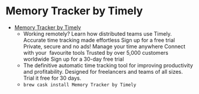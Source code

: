 # Memory Tracker by Timely
- [Memory Tracker by Timely](https://memory.ai/timely/)
  -  Working remotely? Learn how distributed teams use Timely. Accurate time tracking made effortless Sign up for a free trial Private, secure and no ads! Manage your time anywhere Connect with your  favourite tools Trusted by over 5,000 customers worldwide Sign up for a 30-day free trial
  - The definitive automatic time tracking tool for improving productivity and profitability. Designed for freelancers and teams of all sizes. Trial it free for 30 days.
  - `brew cask install Memory Tracker by Timely`
